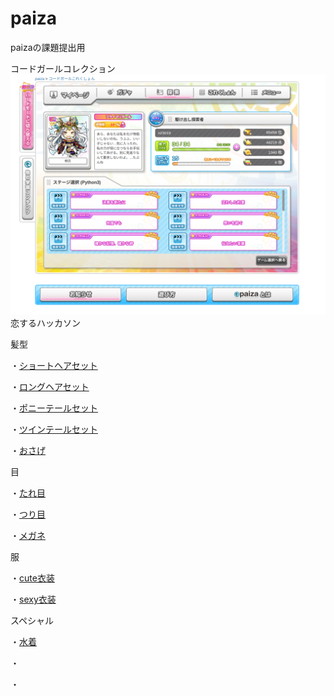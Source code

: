 # paiza
paizaの課題提出用

コードガールコレクション
![code garle](https://github.com/itc-n23019/paiza/blob/main/Screenshot%20from%202023-06-29%2013-52-04.png)
恋するハッカソン

髪型

・[ショートヘアセット](https://github.com/itc-n23019/paiza/blob/main/syo-tohea.py)

・[ロングヘアセット](https://github.com/itc-n23019/paiza/blob/main/ronguhea.py)

・[ポニーテールセット](https://github.com/itc-n23019/paiza/blob/main/poni-te-ru.py)

・[ツインテールセット](https://github.com/itc-n23019/paiza/blob/main/tuinte-ru.py)

・[おさげ](https://github.com/itc-n23019/paiza/blob/main/osage.py)

目

・[たれ目](https://github.com/itc-n23019/paiza/blob/main/tareme.py)

・[つり目](https://github.com/itc-n23019/paiza/blob/main/turime.py)

・[メガネ](https://github.com/itc-n23019/paiza/blob/main/megane.py)

服

・[cute衣装](https://github.com/itc-n23019/paiza/blob/main/cuteisyou.py)

・[sexy衣装](https://github.com/itc-n23019/paiza/blob/main/sexyisyou.py)

スペシャル

・[水着](https://github.com/itc-n23019/paiza/blob/main/mizugi.py)

・[]()

・[]()

